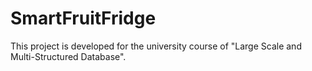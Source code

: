 # SmartFruitFridge
This project is developed for the university course of "Large Scale and Multi-Structured Database".
<br>